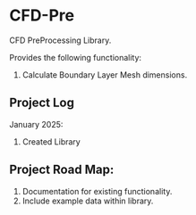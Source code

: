 # CFD-Pre
CFD PreProcessing Library. 

Provides the following functionality:
1. Calculate Boundary Layer Mesh dimensions.




## Project Log
January 2025:
1. Created Library


## Project Road Map:

1. Documentation for existing functionality.
2. Include example data within library.